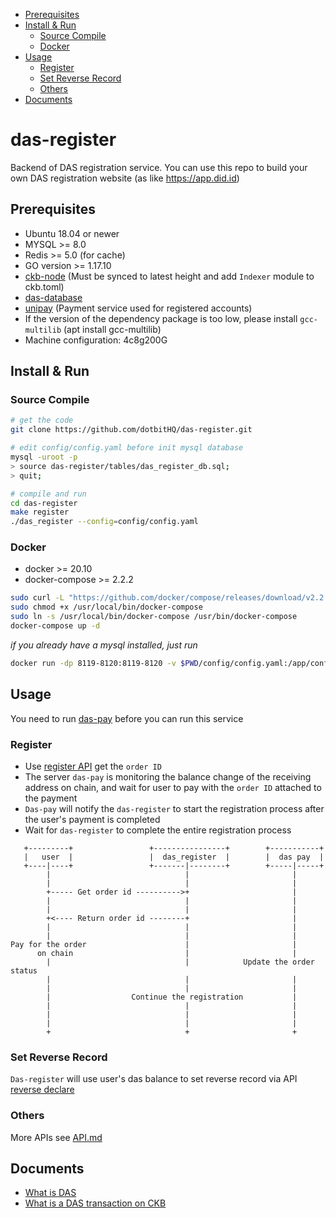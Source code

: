    * [Prerequisites](#prerequisites)
   * [Install &amp; Run](#install--run)
      * [Source Compile](#source-compile)
      * [Docker](#docker)
   * [Usage](#usage)
      * [Register](#register)
      * [Set Reverse Record](#set-reverse-record)
      * [Others](#others)
   * [Documents](#documents)
   
# das-register

Backend of DAS registration service. You can use this repo to build your own DAS registration website (as like https://app.did.id)

## Prerequisites

* Ubuntu 18.04 or newer
* MYSQL >= 8.0
* Redis >= 5.0 (for cache) 
* GO version >= 1.17.10
* [ckb-node](https://github.com/nervosnetwork/ckb) (Must be synced to latest height and add `Indexer` module to ckb.toml)
* [das-database](https://github.com/dotbitHQ/das-database)
* [unipay](https://github.com/dotbitHQ/unipay) (Payment service used for registered accounts)
* If the version of the dependency package is too low, please install `gcc-multilib` (apt install gcc-multilib)
* Machine configuration: 4c8g200G

## Install & Run

### Source Compile
```bash
# get the code
git clone https://github.com/dotbitHQ/das-register.git

# edit config/config.yaml before init mysql database
mysql -uroot -p
> source das-register/tables/das_register_db.sql;
> quit;

# compile and run
cd das-register
make register
./das_register --config=config/config.yaml
```

### Docker
* docker >= 20.10
* docker-compose >= 2.2.2

```bash
sudo curl -L "https://github.com/docker/compose/releases/download/v2.2.2/docker-compose-$(uname -s)-$(uname -m)" -o /usr/local/bin/docker-compose
sudo chmod +x /usr/local/bin/docker-compose
sudo ln -s /usr/local/bin/docker-compose /usr/bin/docker-compose
docker-compose up -d
```

_if you already have a mysql installed, just run_
```bash
docker run -dp 8119-8120:8119-8120 -v $PWD/config/config.yaml:/app/config/config.yaml --name das-register-server admindid/das-register:latest
```

## Usage
You need to run [das-pay](https://github.com/dotbitHQ/das-pay) before you can run this service
### Register
* Use [register API](https://github.com/dotbitHQ/das-register/blob/main/API.md#account-order-register) get the `order ID`
* The server `das-pay` is monitoring the balance change of the receiving address on chain, and wait for user to pay with the `order ID` attached to the payment
* `Das-pay` will notify the `das-register` to start the registration process after the user's payment is completed
* Wait for `das-register` to complete the entire registration process

```
   +---------+                 +----------------+        +-----------+
   |   user  |                 |  das_register  |        |  das pay  |
   +----|----+                 +-------|--------+        +-----|-----+
        |                              |                       |
        |                              |                       |
        +----- Get order id ---------->+                       |
        |                              |                       |
        |                              |                       |
        +<---- Return order id --------+                       |
        |                              |                       |
        |                              |                       |
Pay for the order                      |                       |
      on chain                         |                       |
        |                              |            Update the order status
        |                              |                       |
        |                              |                       |
        |                  Continue the registration           |
        |                              |                       |
        |                              |                       |
        |                              |                       |
        +                              +                       +

```

### Set Reverse Record
`Das-register` will use user's das balance to set reverse record via API [reverse declare](https://github.com/dotbitHQ/das-register/blob/main/API.md#reverse-declare)

### Others
More APIs see [API.md](https://github.com/dotbitHQ/das-register/blob/main/API.md)

## Documents
* [What is DAS](https://github.com/dotbitHQ/das-contracts/blob/master/docs/en/Overview-of-DAS.md)
* [What is a DAS transaction on CKB](https://github.com/dotbitHQ/das-contracts/blob/master/docs/en/Data-Structure-and-Protocol/Transaction-Structure.md)

